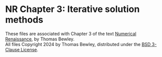 # NR Chapter 3: Iterative solution methods
These files are associated with Chapter 3 of the text <a href="http://robotics.ucsd.edu/NR.pdf">Numerical Renaissance</a>, by Thomas Bewley.<BR>
All files Copyright 2024 by Thomas Bewley, distributed under the <a href="https://github.com/tbewley/RR/blob/main/LICENSE">BSD 3-Clause License</a>.